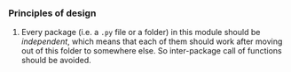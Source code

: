 ### Principles of design

1. Every package (i.e. a `.py` file or a folder) in this module should be *independent*, which means that each of them should work after moving out of this folder to somewhere else. So inter-package call of functions should be avoided.
